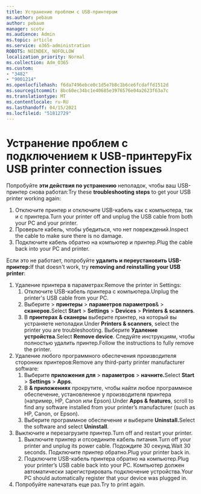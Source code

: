 ```yaml
---
title: Устранение проблем с USB-принтером
ms.author: pebaum
author: pebaum
manager: scotv
ms.audience: Admin
ms.topic: article
ms.service: o365-administration
ROBOTS: NOINDEX, NOFOLLOW
localization_priority: Normal
ms.collection: Adm_O365
ms.custom:
- "3482"
- "9001214"
ms.openlocfilehash: f6da7496ebce0c1d5e7b8c1b6ce6fcdaffd1512d
ms.sourcegitcommit: 8bc60ec34bc1e40685e3976576e04a2623f63a7c
ms.translationtype: MT
ms.contentlocale: ru-RU
ms.lasthandoff: 04/15/2021
ms.locfileid: "51812729"
---
```

# <a name="fix-usb-printer-connection-issues"></a><span data-ttu-id="dcaf6-102">Устранение проблем с подключением к USB-принтеру</span><span class="sxs-lookup"><span data-stu-id="dcaf6-102">Fix USB printer connection issues</span></span>

<span data-ttu-id="dcaf6-103">Попробуйте **эти действия по устранению** неполадок, чтобы ваш USB-принтер снова работал:</span><span class="sxs-lookup"><span data-stu-id="dcaf6-103">Try these **troubleshooting steps** to get your USB printer working again:</span></span>

1. <span data-ttu-id="dcaf6-104">Отключите принтер и отключите USB-кабель как с компьютера, так и с принтера.</span><span class="sxs-lookup"><span data-stu-id="dcaf6-104">Turn your printer off and unplug the USB cable from both your PC and your printer.</span></span>
2. <span data-ttu-id="dcaf6-105">Проверьте кабель, чтобы убедиться, что нет повреждений.</span><span class="sxs-lookup"><span data-stu-id="dcaf6-105">Inspect the cable to make sure there is no damage.</span></span>
3. <span data-ttu-id="dcaf6-106">Подключите кабель обратно на компьютер и принтер.</span><span class="sxs-lookup"><span data-stu-id="dcaf6-106">Plug the cable back into your PC and printer.</span></span>

<span data-ttu-id="dcaf6-107">Если это не работает, попробуйте **удалить и переустановить USB-принтер:**</span><span class="sxs-lookup"><span data-stu-id="dcaf6-107">If that doesn't work, try **removing and reinstalling your USB printer**:</span></span>

1. <span data-ttu-id="dcaf6-108">Удаление принтера в параметрах:</span><span class="sxs-lookup"><span data-stu-id="dcaf6-108">Remove the printer in Settings:</span></span>
    1. <span data-ttu-id="dcaf6-109">Отключите USB-кабель принтера с компьютера.</span><span class="sxs-lookup"><span data-stu-id="dcaf6-109">Unplug the printer's USB cable from your PC.</span></span>
    2. <span data-ttu-id="dcaf6-110">Выберите   >  **принтеры**  >  **параметров параметров**&  >  **сканеров.**</span><span class="sxs-lookup"><span data-stu-id="dcaf6-110">Select **Start** > **Settings** > **Devices** > **Printers & scanners**.</span></span>
    3. <span data-ttu-id="dcaf6-111">В **принтерах & сканеры** выберите принтер, на который вы устраняете неполадки.</span><span class="sxs-lookup"><span data-stu-id="dcaf6-111">Under **Printers & scanners**, select the printer you are troubleshooting.</span></span> <span data-ttu-id="dcaf6-112">Выберите **Удаление устройства**.</span><span class="sxs-lookup"><span data-stu-id="dcaf6-112">Select **Remove device**.</span></span> <span data-ttu-id="dcaf6-113">Следуйте инструкциям, чтобы полностью удалить принтер.</span><span class="sxs-lookup"><span data-stu-id="dcaf6-113">Follow the instructions to fully remove the printer.</span></span>
2. <span data-ttu-id="dcaf6-114">Удаление любого программного обеспечения производителя сторонних принтеров:</span><span class="sxs-lookup"><span data-stu-id="dcaf6-114">Remove any third-party printer manufacturer software:</span></span>
    1. <span data-ttu-id="dcaf6-115">Выберите **приложения для**  >  **параметров**  >  **начните.**</span><span class="sxs-lookup"><span data-stu-id="dcaf6-115">Select **Start** > **Settings** > **Apps**.</span></span>
    2. <span data-ttu-id="dcaf6-116">В **& приложениях** прокрутите, чтобы найти любое программное обеспечение, установленное у производителя принтера (например, HP, Canon или Epson).</span><span class="sxs-lookup"><span data-stu-id="dcaf6-116">Under **Apps & features**, scroll to find any software installed from your printer’s manufacturer (such as HP, Canon, or Epson).</span></span>
    3. <span data-ttu-id="dcaf6-117">Выберите программное обеспечение и выберите **Uninstall.**</span><span class="sxs-lookup"><span data-stu-id="dcaf6-117">Select the software and select **Uninstall**.</span></span>
3. <span data-ttu-id="dcaf6-118">Выключите и перезагрузите принтер.</span><span class="sxs-lookup"><span data-stu-id="dcaf6-118">Turn off and restart your printer.</span></span><br>
    1. <span data-ttu-id="dcaf6-119">Выключите принтер и отсоедините кабель питания.</span><span class="sxs-lookup"><span data-stu-id="dcaf6-119">Turn off your printer and unplug its power cable.</span></span> <span data-ttu-id="dcaf6-120">Подождите 30 секунд.</span><span class="sxs-lookup"><span data-stu-id="dcaf6-120">Wait 30 seconds.</span></span> <span data-ttu-id="dcaf6-121">Подключите принтер обратно.</span><span class="sxs-lookup"><span data-stu-id="dcaf6-121">Plug your printer back in.</span></span>
    2. <span data-ttu-id="dcaf6-122">Подключите USB-кабель принтера обратно на компьютер.</span><span class="sxs-lookup"><span data-stu-id="dcaf6-122">Plug your printer’s USB cable back into your PC.</span></span> <span data-ttu-id="dcaf6-123">Компьютер должен автоматически зарегистрировать подключение устройства.</span><span class="sxs-lookup"><span data-stu-id="dcaf6-123">Your PC should automatically register that your device was plugged in.</span></span>
4. <span data-ttu-id="dcaf6-124">Попробуйте напечатать еще раз.</span><span class="sxs-lookup"><span data-stu-id="dcaf6-124">Try to print again.</span></span>